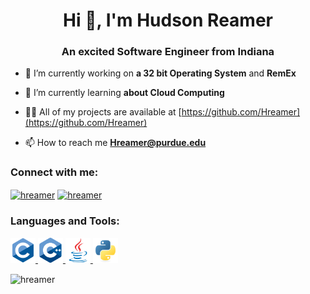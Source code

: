 <h1 align="center">Hi 👋, I'm Hudson Reamer</h1>
<h3 align="center">An excited Software Engineer from Indiana</h3>

- 🔭 I’m currently working on **a 32 bit Operating System** and **RemEx**

- 🌱 I’m currently learning **about Cloud Computing**

- 👨‍💻 All of my projects are available at [https://github.com/Hreamer](https://github.com/Hreamer)

- 📫 How to reach me **Hreamer@purdue.edu**

<h3 align="left">Connect with me:</h3>
<p align="left">
<a href="https://linkedin.com/in/hreamer" target="blank"><img align="center" src="https://raw.githubusercontent.com/rahuldkjain/github-profile-readme-generator/master/src/images/icons/Social/linked-in-alt.svg" alt="hreamer" height="30" width="40" /></a>
<a href="https://www.leetcode.com/hreamer" target="blank"><img align="center" src="https://raw.githubusercontent.com/rahuldkjain/github-profile-readme-generator/master/src/images/icons/Social/leet-code.svg" alt="hreamer" height="30" width="40" /></a>
</p>

<h3 align="left">Languages and Tools:</h3>
<p align="left"> <a href="https://www.cprogramming.com/" target="_blank" rel="noreferrer"> <img src="https://raw.githubusercontent.com/devicons/devicon/master/icons/c/c-original.svg" alt="c" width="40" height="40"/> </a> <a href="https://www.w3schools.com/cpp/" target="_blank" rel="noreferrer"> <img src="https://raw.githubusercontent.com/devicons/devicon/master/icons/cplusplus/cplusplus-original.svg" alt="cplusplus" width="40" height="40"/> </a> <a href="https://www.java.com" target="_blank" rel="noreferrer"> <img src="https://raw.githubusercontent.com/devicons/devicon/master/icons/java/java-original.svg" alt="java" width="40" height="40"/> </a> <a href="https://www.python.org" target="_blank" rel="noreferrer"> <img src="https://raw.githubusercontent.com/devicons/devicon/master/icons/python/python-original.svg" alt="python" width="40" height="40"/> </a> </p>

<p><img align="center" src="https://github-readme-stats.vercel.app/api/top-langs?username=hreamer&show_icons=true&locale=en&layout=compact" alt="hreamer" /></p>

